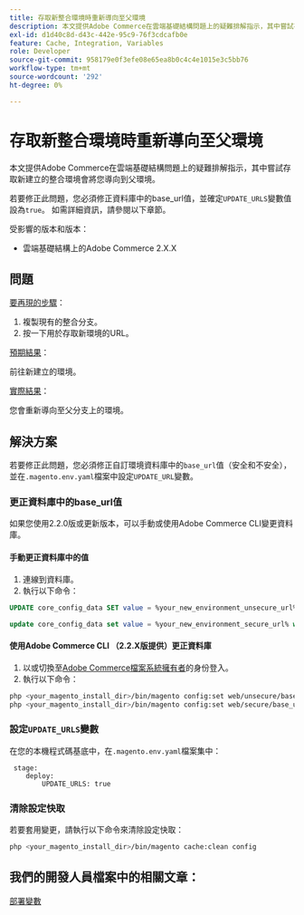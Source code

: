 ```yaml
---
title: 存取新整合環境時重新導向至父環境
description: 本文提供Adobe Commerce在雲端基礎結構問題上的疑難排解指示，其中嘗試存取新建立的整合環境會將您導向到父環境。
exl-id: d1d40c8d-d43c-442e-95c9-76f3cdcafb0e
feature: Cache, Integration, Variables
role: Developer
source-git-commit: 958179e0f3efe08e65ea8b0c4c4e1015e3c5bb76
workflow-type: tm+mt
source-wordcount: '292'
ht-degree: 0%

---
```


# 存取新整合環境時重新導向至父環境

本文提供Adobe Commerce在雲端基礎結構問題上的疑難排解指示，其中嘗試存取新建立的整合環境會將您導向到父環境。

若要修正此問題，您必須修正資料庫中的base\_url值，並確定`UPDATE_URLS`變數值設為`true`。 如需詳細資訊，請參閱以下章節。

受影響的版本和版本：

* 雲端基礎結構上的Adobe Commerce 2.X.X

## 問題

<u>要再現的步驟</u>：

1. 複製現有的整合分支。
1. 按一下用於存取新環境的URL。

<u>預期結果</u>：

前往新建立的環境。

<u>實際結果</u>：

您會重新導向至父分支上的環境。

## 解決方案

若要修正此問題，您必須修正自訂環境資料庫中的`base_url`值（安全和不安全），並在`.magento.env.yaml`檔案中設定`UPDATE_URL`變數。

### 更正資料庫中的base\_url值

如果您使用2.2.0版或更新版本，可以手動或使用Adobe Commerce CLI變更資料庫。

#### 手動更正資料庫中的值

1. 連線到資料庫。
1. 執行以下命令：

```sql
UPDATE core_config_data SET value = %your_new_environment_unsecure_url% WHERE path="web/unsecure/base_url"
```

```sql
update core_config_data set value = %your_new_environment_secure_url% where path="web/secure/base_url"
```

#### 使用Adobe Commerce CLI （2.2.X版提供）更正資料庫

1. 以或切換至[Adobe Commerce檔案系統擁有者](https://experienceleague.adobe.com/docs/commerce-operations/installation-guide/prerequisites/web-server/apache.html)的身份登入。
1. 執行以下命令：

```bash
php <your_magento_install_dir>/bin/magento config:set web/unsecure/base_url http://example.com
php <your_magento_install_dir>/bin/magento config:set web/secure/base_url https://example.com
```

### 設定`UPDATE_URLS`變數

在您的本機程式碼基底中，在`.magento.env.yaml`檔案集中：

```
 stage:
    deploy:
        UPDATE_URLS: true
```

### 清除設定快取

若要套用變更，請執行以下命令來清除設定快取：

```bash
php <your_magento_install_dir>/bin/magento cache:clean config
```

## 我們的開發人員檔案中的相關文章：

[部署變數](https://experienceleague.adobe.com/docs/commerce-cloud-service/user-guide/configure/env/stage/variables-deploy.html)
